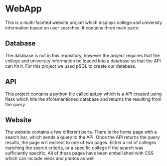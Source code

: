 # WebApp
This is a multi-faceted website projcet which displays college and university information based on user searches. It contains three main parts:

## Database
The database is not in this repository, however the project requires that the college and university information be loaded into a database so that the API can hit it. For this project we used pSQL to create our database.

## API
This project contains a python file called api.py which is a API created using flask which hits the aforementioned database and returns the resulting from the query.

## Website
The website contains a few different parts. There is the home page with a search bar, which sends a query to the API. Once the API returns the query results, the page will redirect to one of two pages. Either a list of colleges matching the search criteria, or a specific college if the search was sufficiently specific. All of these pages have been embellished with CSS which can include vieos and photos as well.
